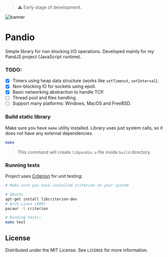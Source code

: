 > ⚠️ Early stage of development.

<img src="https://github.com/user-attachments/assets/cf70d4ac-9cef-4c66-8295-04946abdafd2" alt="banner" />

# Pandio

Simple library for non-blocking I/O operations. Developed mainly for my PandJS project (JavaScript runtime).

### TODO:

- [x] Timers using heap data structure (works like `setTimeout`, `setInterval`).
- [x] Non-blocking IO for sockets using epoll.
- [x] Basic networking abstraction to handle TCP.
- [ ] Thread pool and files handling.
- [ ] Support many platforms: Windows, MacOS and FreeBSD.

### Build static library

Make sure you have `make` utility installed. Library uses just system calls, so it does not have any external dependencies.

```sh
make
```

> This command will create `libpandio.a` file inside `build` directory.

### Running tests

Project uses [Criterion](https://github.com/Snaipe/Criterion) for unit testing:

```sh
# Make sure you have installed criterion on your system

# Ubuntu
apt-get install libcriterion-dev
# Arch Linux (AUR)
pacaur -S criterion

# Running tests:
make test
```

## License

Distributed under the MIT License. See `LICENSE` for more information.
